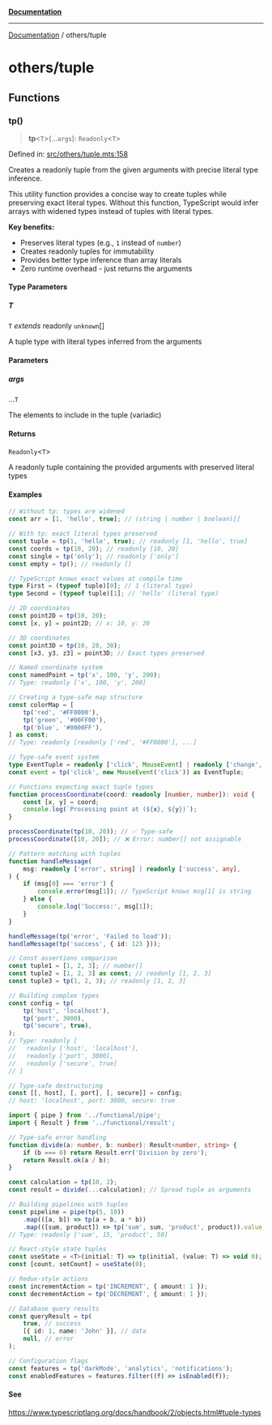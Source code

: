 [**Documentation**](../README.md)

---

[Documentation](../README.md) / others/tuple

# others/tuple

## Functions

### tp()

> **tp**\<`T`\>(...`args`): `Readonly`\<`T`\>

Defined in: [src/others/tuple.mts:158](https://github.com/noshiro-pf/ts-verified/blob/main/src/others/tuple.mts#L158)

Creates a readonly tuple from the given arguments with precise literal type inference.

This utility function provides a concise way to create tuples while preserving
exact literal types. Without this function, TypeScript would infer arrays with
widened types instead of tuples with literal types.

**Key benefits:**

- Preserves literal types (e.g., `1` instead of `number`)
- Creates readonly tuples for immutability
- Provides better type inference than array literals
- Zero runtime overhead - just returns the arguments

#### Type Parameters

##### T

`T` _extends_ readonly `unknown`[]

A tuple type with literal types inferred from the arguments

#### Parameters

##### args

...`T`

The elements to include in the tuple (variadic)

#### Returns

`Readonly`\<`T`\>

A readonly tuple containing the provided arguments with preserved literal types

#### Examples

```typescript
// Without tp: types are widened
const arr = [1, 'hello', true]; // (string | number | boolean)[]

// With tp: exact literal types preserved
const tuple = tp(1, 'hello', true); // readonly [1, 'hello', true]
const coords = tp(10, 20); // readonly [10, 20]
const single = tp('only'); // readonly ['only']
const empty = tp(); // readonly []

// TypeScript knows exact values at compile time
type First = (typeof tuple)[0]; // 1 (literal type)
type Second = (typeof tuple)[1]; // 'hello' (literal type)
```

```typescript
// 2D coordinates
const point2D = tp(10, 20);
const [x, y] = point2D; // x: 10, y: 20

// 3D coordinates
const point3D = tp(10, 20, 30);
const [x3, y3, z3] = point3D; // Exact types preserved

// Named coordinate system
const namedPoint = tp('x', 100, 'y', 200);
// Type: readonly ['x', 100, 'y', 200]
```

```typescript
// Creating a type-safe map structure
const colorMap = [
    tp('red', '#FF0000'),
    tp('green', '#00FF00'),
    tp('blue', '#0000FF'),
] as const;
// Type: readonly [readonly ['red', '#FF0000'], ...]

// Type-safe event system
type EventTuple = readonly ['click', MouseEvent] | readonly ['change', Event];
const event = tp('click', new MouseEvent('click')) as EventTuple;
```

```typescript
// Functions expecting exact tuple types
function processCoordinate(coord: readonly [number, number]): void {
    const [x, y] = coord;
    console.log(`Processing point at (${x}, ${y})`);
}

processCoordinate(tp(10, 20)); // ✅ Type-safe
processCoordinate([10, 20]); // ❌ Error: number[] not assignable

// Pattern matching with tuples
function handleMessage(
    msg: readonly ['error', string] | readonly ['success', any],
) {
    if (msg[0] === 'error') {
        console.error(msg[1]); // TypeScript knows msg[1] is string
    } else {
        console.log('Success:', msg[1]);
    }
}

handleMessage(tp('error', 'Failed to load'));
handleMessage(tp('success', { id: 123 }));
```

```typescript
// Const assertions comparison
const tuple1 = [1, 2, 3]; // number[]
const tuple2 = [1, 2, 3] as const; // readonly [1, 2, 3]
const tuple3 = tp(1, 2, 3); // readonly [1, 2, 3]

// Building complex types
const config = tp(
    tp('host', 'localhost'),
    tp('port', 3000),
    tp('secure', true),
);
// Type: readonly [
//   readonly ['host', 'localhost'],
//   readonly ['port', 3000],
//   readonly ['secure', true]
// ]

// Type-safe destructuring
const [[, host], [, port], [, secure]] = config;
// host: 'localhost', port: 3000, secure: true
```

```typescript
import { pipe } from '../functional/pipe';
import { Result } from '../functional/result';

// Type-safe error handling
function divide(a: number, b: number): Result<number, string> {
    if (b === 0) return Result.err('Division by zero');
    return Result.ok(a / b);
}

const calculation = tp(10, 2);
const result = divide(...calculation); // Spread tuple as arguments

// Building pipelines with tuples
const pipeline = pipe(tp(5, 10))
    .map(([a, b]) => tp(a + b, a * b))
    .map(([sum, product]) => tp('sum', sum, 'product', product)).value;
// Type: readonly ['sum', 15, 'product', 50]
```

```typescript
// React-style state tuples
const useState = <T>(initial: T) => tp(initial, (value: T) => void 0);
const [count, setCount] = useState(0);

// Redux-style actions
const incrementAction = tp('INCREMENT', { amount: 1 });
const decrementAction = tp('DECREMENT', { amount: 1 });

// Database query results
const queryResult = tp(
    true, // success
    [{ id: 1, name: 'John' }], // data
    null, // error
);

// Configuration flags
const features = tp('darkMode', 'analytics', 'notifications');
const enabledFeatures = features.filter((f) => isEnabled(f));
```

#### See

https://www.typescriptlang.org/docs/handbook/2/objects.html#tuple-types
